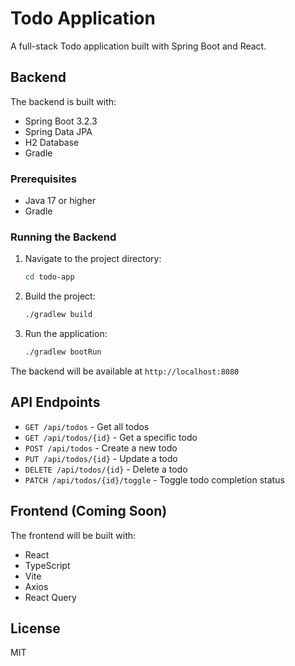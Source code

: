 # Todo Application

A full-stack Todo application built with Spring Boot and React.

## Backend

The backend is built with:

- Spring Boot 3.2.3
- Spring Data JPA
- H2 Database
- Gradle

### Prerequisites

- Java 17 or higher
- Gradle

### Running the Backend

1. Navigate to the project directory:

   ```bash
   cd todo-app
   ```

2. Build the project:

   ```bash
   ./gradlew build
   ```

3. Run the application:
   ```bash
   ./gradlew bootRun
   ```

The backend will be available at `http://localhost:8080`

## API Endpoints

- `GET /api/todos` - Get all todos
- `GET /api/todos/{id}` - Get a specific todo
- `POST /api/todos` - Create a new todo
- `PUT /api/todos/{id}` - Update a todo
- `DELETE /api/todos/{id}` - Delete a todo
- `PATCH /api/todos/{id}/toggle` - Toggle todo completion status

## Frontend (Coming Soon)

The frontend will be built with:

- React
- TypeScript
- Vite
- Axios
- React Query

## License

MIT
